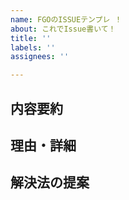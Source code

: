 ```yaml
---
name: FGOのISSUEテンプレ ！
about: これでIssue書いて！
title: ''
labels: ''
assignees: ''

---
```


## 内容要約
<!-- ここにIssue内容の要約を書いてね -->

## 理由・詳細
<!-- なぜその提案をしたか／どのような条件で発生したか／など -->

## 解決法の提案
<!-- こうすればいいんじゃね？ -->
